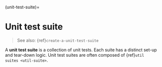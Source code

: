 (unit-test-suite)=
# Unit test suite
> See also: {ref}`create-a-unit-test-suite`

A **unit test suite** is a collection of unit tests. Each suite has a distinct set-up and tear-down logic. Unit test
suites are often composed of {ref}`util suites <util-suite>`.